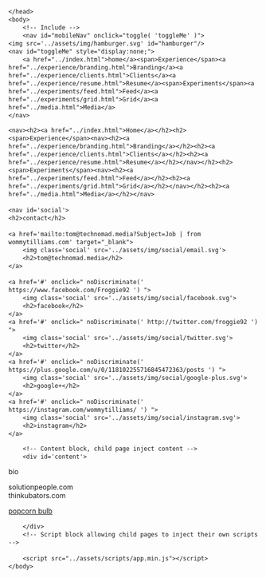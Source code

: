 <!doctype html>
<html lang="en">
    <head>
        <!-- Title block allowing child pages to override -->
        <title>Empty</title>
        <link rel="shortcut icon" type="image/ico" href="../favicon.ico" />
        <meta name="viewport" content="width=device-width, initial-scale=1">
        <!-- Styles -->
        <link href="../assets/css/app.min.css" rel="stylesheet" type="text/css" media="all"/>
        <link href="../assets/css/app-screen.min.css" rel="stylesheet" type="text/css" media="all"/>
        <!-- Style block allowing child pages to inject their own styles -->
        
    </head>
    <body>
        <!-- Include -->
        <nav id="mobileNav" onclick="toggle( 'toggleMe' )">
	<img src='../assets/img/hamburger.svg' id="hamburger"/>
	<nav id="toggleMe" style="display:none;">
		<a href="../index.html">home</a><span>Experience</span><a href="../experience/branding.html">Branding</a><a href="../experience/clients.html">Clients</a><a href="../experience/resume.html">Resume</a><span>Experiments</span><a href="../experiments/feed.html">Feed</a><a href="../experiments/grid.html">Grid</a><a href="../media.html">Media</a>
	</nav>
</nav>
        <div id="mainNav">
	
	<nav><h2><a href="../index.html">Home</a></h2><h2><span>Experience</span><nav><h2><a href="../experience/branding.html">Branding</a></h2><h2><a href="../experience/clients.html">Clients</a></h2><h2><a href="../experience/resume.html">Resume</a></h2></nav></h2><h2><span>Experiments</span><nav><h2><a href="../experiments/feed.html">Feed</a></h2><h2><a href="../experiments/grid.html">Grid</a></h2></nav></h2><h2><a href="../media.html">Media</a></h2></nav>
	
	<nav id='social'>
	<h2>contact</h2>
	
	<a href='mailto:tom@technomad.media?Subject=Job | from wommytilliams.com' target="_blank">
		<img class='social' src='../assets/img/social/email.svg'>
		<h2>tom@technomad.media</h2>
	</a>
	
	<a href='#' onclick=" noDiscriminate(' https://www.facebook.com/Froggie92 ') ">
		<img class='social' src='../assets/img/social/facebook.svg'>
		<h2>facebook</h2>
	</a>
	<a href='#' onclick=" noDiscriminate(' http://twitter.com/froggie92 ') ">
		<img class='social' src='../assets/img/social/twitter.svg'>
		<h2>twitter</h2>
	</a>
	<a href='#' onclick=" noDiscriminate(' https://plus.google.com/u/0/118102255716845472363/posts ') ">
		<img class='social' src='../assets/img/social/google-plus.svg'>
		<h2>google+</h2>
	</a>
	<a href='#' onclick=" noDiscriminate(' https://instagram.com/wommytilliams/ ') ">
		<img class='social' src='../assets/img/social/instagram.svg'>
		<h2>instagram</h2>
	</a>
</nav>
</div>
        
        <!-- Content block, child page inject content -->
        <div id='content'>
            
<p>bio</p>

<p>solutionpeople.com<br />
thinkubators.com</p>

<p><a href="media.html#popcornBulb">popcorn bulb</a></p>

        </div>
        <!-- Script block allowing child pages to inject their own scripts -->
        
        <script src="../assets/scripts/app.min.js"></script>
    </body>
</html>
